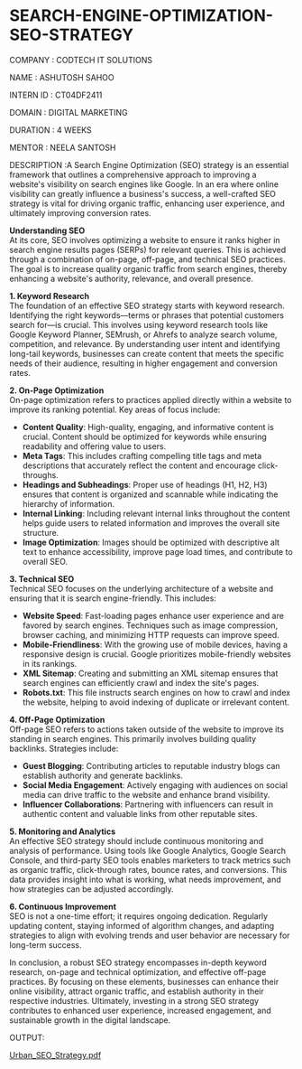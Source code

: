 # SEARCH-ENGINE-OPTIMIZATION-SEO-STRATEGY

COMPANY : CODTECH IT SOLUTIONS 

NAME : ASHUTOSH SAHOO

INTERN ID : CT04DF2411

DOMAIN : DIGITAL MARKETING 

DURATION : 4 WEEKS 

MENTOR : NEELA SANTOSH 

DESCRIPTION :A Search Engine Optimization (SEO) strategy is an essential framework that outlines a comprehensive approach to improving a website's visibility on search engines like Google. In an era where online visibility can greatly influence a business's success, a well-crafted SEO strategy is vital for driving organic traffic, enhancing user experience, and ultimately improving conversion rates.

**Understanding SEO**  
At its core, SEO involves optimizing a website to ensure it ranks higher in search engine results pages (SERPs) for relevant queries. This is achieved through a combination of on-page, off-page, and technical SEO practices. The goal is to increase quality organic traffic from search engines, thereby enhancing a website's authority, relevance, and overall presence.

**1. Keyword Research**  
The foundation of an effective SEO strategy starts with keyword research. Identifying the right keywords—terms or phrases that potential customers search for—is crucial. This involves using keyword research tools like Google Keyword Planner, SEMrush, or Ahrefs to analyze search volume, competition, and relevance. By understanding user intent and identifying long-tail keywords, businesses can create content that meets the specific needs of their audience, resulting in higher engagement and conversion rates.

**2. On-Page Optimization**  
On-page optimization refers to practices applied directly within a website to improve its ranking potential. Key areas of focus include:

- **Content Quality**: High-quality, engaging, and informative content is crucial. Content should be optimized for keywords while ensuring readability and offering value to users.
- **Meta Tags**: This includes crafting compelling title tags and meta descriptions that accurately reflect the content and encourage click-throughs.
- **Headings and Subheadings**: Proper use of headings (H1, H2, H3) ensures that content is organized and scannable while indicating the hierarchy of information.
- **Internal Linking**: Including relevant internal links throughout the content helps guide users to related information and improves the overall site structure.
- **Image Optimization**: Images should be optimized with descriptive alt text to enhance accessibility, improve page load times, and contribute to overall SEO.

**3. Technical SEO**  
Technical SEO focuses on the underlying architecture of a website and ensuring that it is search engine-friendly. This includes:

- **Website Speed**: Fast-loading pages enhance user experience and are favored by search engines. Techniques such as image compression, browser caching, and minimizing HTTP requests can improve speed.
- **Mobile-Friendliness**: With the growing use of mobile devices, having a responsive design is crucial. Google prioritizes mobile-friendly websites in its rankings.
- **XML Sitemap**: Creating and submitting an XML sitemap ensures that search engines can efficiently crawl and index the site's pages.
- **Robots.txt**: This file instructs search engines on how to crawl and index the website, helping to avoid indexing of duplicate or irrelevant content.

**4. Off-Page Optimization**  
Off-page SEO refers to actions taken outside of the website to improve its standing in search engines. This primarily involves building quality backlinks. Strategies include:

- **Guest Blogging**: Contributing articles to reputable industry blogs can establish authority and generate backlinks.
- **Social Media Engagement**: Actively engaging with audiences on social media can drive traffic to the website and enhance brand visibility.
- **Influencer Collaborations**: Partnering with influencers can result in authentic content and valuable links from other reputable sites.

**5. Monitoring and Analytics**  
An effective SEO strategy should include continuous monitoring and analysis of performance. Using tools like Google Analytics, Google Search Console, and third-party SEO tools enables marketers to track metrics such as organic traffic, click-through rates, bounce rates, and conversions. This data provides insight into what is working, what needs improvement, and how strategies can be adjusted accordingly.

**6. Continuous Improvement**  
SEO is not a one-time effort; it requires ongoing dedication. Regularly updating content, staying informed of algorithm changes, and adapting strategies to align with evolving trends and user behavior are necessary for long-term success.

In conclusion, a robust SEO strategy encompasses in-depth keyword research, on-page and technical optimization, and effective off-page practices. By focusing on these elements, businesses can enhance their online visibility, attract organic traffic, and establish authority in their respective industries. Ultimately, investing in a strong SEO strategy contributes to enhanced user experience, increased engagement, and sustainable growth in the digital landscape.

OUTPUT:

[Urban_SEO_Strategy.pdf](https://github.com/user-attachments/files/21022691/Urban_SEO_Strategy.pdf)
